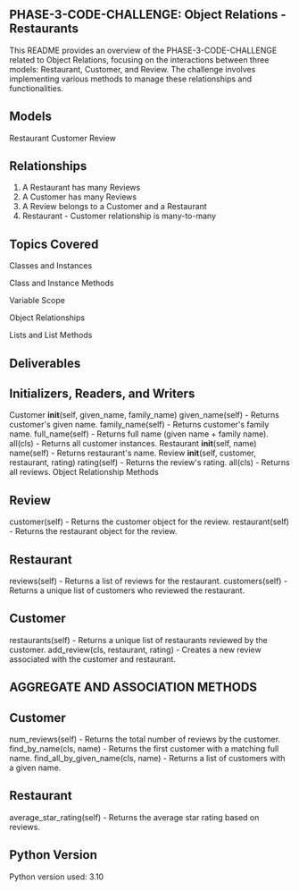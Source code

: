 ## PHASE-3-CODE-CHALLENGE: Object Relations - Restaurants
This README provides an overview of the PHASE-3-CODE-CHALLENGE related to Object Relations, focusing on the interactions between three models: Restaurant, Customer, and Review. The challenge involves implementing various methods to manage these relationships and functionalities.

## Models
Restaurant
Customer
Review

## Relationships
 1. A Restaurant has many Reviews
2. A Customer has many Reviews
3. A Review belongs to a Customer and a Restaurant
4. Restaurant - Customer relationship is many-to-many

## Topics Covered
Classes and Instances

Class and Instance Methods

Variable Scope

Object Relationships

Lists and List Methods

## Deliverables

## Initializers, Readers, and Writers

Customer
__init__(self, given_name, family_name)
given_name(self) - Returns customer's given name.
family_name(self) - Returns customer's family name.
full_name(self) - Returns full name (given name + family name).
all(cls) - Returns all customer instances.
Restaurant
__init__(self, name)
name(self) - Returns restaurant's name.
Review
__init__(self, customer, restaurant, rating)
rating(self) - Returns the review's rating.
all(cls) - Returns all reviews.
Object Relationship Methods
## Review
customer(self) - Returns the customer object for the review.
restaurant(self) - Returns the restaurant object for the review.

## Restaurant
reviews(self) - Returns a list of reviews for the restaurant.
customers(self) - Returns a unique list of customers who reviewed the restaurant.

## Customer
restaurants(self) - Returns a unique list of restaurants reviewed by the customer.
add_review(cls, restaurant, rating) - Creates a new review associated with the customer and restaurant.

## AGGREGATE AND ASSOCIATION METHODS 
## Customer
num_reviews(self) - Returns the total number of reviews by the customer.
find_by_name(cls, name) - Returns the first customer with a matching full name.
find_all_by_given_name(cls, name) - Returns a list of customers with a given name.
## Restaurant
average_star_rating(self) - Returns the average star rating based on reviews.
## Python Version
Python version used: 3.10






